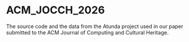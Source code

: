 # ACM_JOCCH_2026
The source code and the data from the Atunda project used in our paper submitted to the ACM Journal of Computing and Cultural Heritage.
